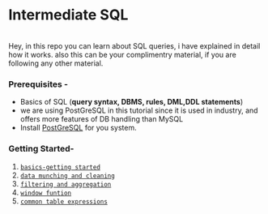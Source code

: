# Intermediate SQL
<br>
Hey, in this repo you can learn about SQL queries, i have explained in detail how it works. also this can be your complimentry material, if you are following any other material.

### Prerequisites - 
- Basics of SQL (**query syntax, DBMS, rules, DML,DDL statements**)
- we are using PostGreSQL in this tutorial since it is used in industry, and offers more features of DB handling than MySQL
- Install [PostGreSQL](https://www.enterprisedb.com/downloads/postgres-postgresql-downloads) for you system.

### Getting Started- 
1. [`basics-getting started`](https://github.com/shyamgupta196/SQL/tree/main/basics-getting%20started)
2. [`data munching and cleaning`](https://github.com/shyamgupta196/SQL/tree/main/data%20munching%20and%20cleaning)
3. [`filtering and aggregation`](https://github.com/shyamgupta196/SQL/tree/main/filtering%20and%20aggregation)
4. [`window funtion`](https://github.com/shyamgupta196/SQL/tree/main/window%20function)
5. [`common table expressions`](https://github.com/shyamgupta196/SQL/tree/main/common%20table%20expressions)

